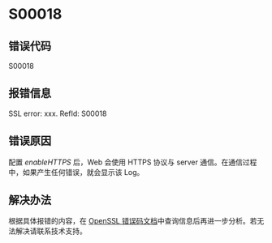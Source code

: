 # S00018

## 错误代码

S00018

## 报错信息

SSL error: xxx. RefId: S00018

## 错误原因

配置 *enableHTTPS* 后，Web 会使用 HTTPS 协议与 server 通信。在通信过程中，如果产生任何错误，就会显示该 Log。

## 解决办法

根据具体报错的内容，在 [OpenSSL
错误码文档](https://www.openssl.org/docs/man1.0.2/man3/SSL_get_error.html)中查询信息后再进一步分析。若无法解决请联系技术支持。

